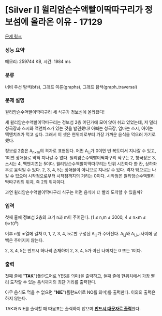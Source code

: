 # [Silver I] 윌리암슨수액빨이딱따구리가 정보섬에 올라온 이유 - 17129 

[문제 링크](https://www.acmicpc.net/problem/17129) 

### 성능 요약

메모리: 259744 KB, 시간: 1984 ms

### 분류

너비 우선 탐색(bfs), 그래프 이론(graphs), 그래프 탐색(graph_traversal)

### 문제 설명

<p>윌리암슨수액빨이딱따구리 세 식구가 정보섬에 올라왔다!</p>

<p>세 윌리암슨수액빨이딱따구리는 정보섬 2층 어딘가에 모여 앉아 쉬고 있었는데, 저 멀리 청국장과 스시와 맥앤치즈가 있는 것을 발견했다! 아빠는 청국장, 엄마는 스시, 아이는 맥앤치즈가 먹고 싶다. 그래서 이 셋은 현위치로부터 가장 가까운 음식을 먹으러 가기로 했다.</p>

<p>정보섬 2층은 A<sub>n×m</sub>의 격자로 표현된다. 어떤 A<sub>i,j</sub>가 0이면 빈 복도여서 지나갈 수 있고, 1이면 장애물로 막혀 지나갈 수 없다. 윌리암슨수액빨이딱따구리 식구는 2, 청국장은 3, 스시는 4, 맥앤치즈는 5이다. 윌리암슨수액빨이딱따구리는 단위 시간마다 한 칸, 상하좌우로 움직일 수 있다. 2, 3, 4, 5는 장애물이 아니므로 지나갈 수 있다. 격자 밖으로는 나갈 수 없으며 시작점으로부터 시작점까지의 거리는 0이다. 시작점은 윌리암슨수액빨리딱따구리의 위치, 즉 2의 위치이다.</p>

<p>과연 윌리암슨수액빨이딱따구리 식구는 어떤 음식에 더 빨리 도착할 수 있을까?</p>

### 입력 

 <p>첫째 줄에 정보섬 2층의 크기 n과 m이 주어진다. (1 ≤ n,m ≤ 3000, 4 ≤ n×m ≤ 9×10<sup>6</sup>)</p>

<p>이후 n행 m열에 걸쳐 0, 1, 2, 3, 4, 5로만 구성된 A<sub>i,j</sub>가 주어진다. A<sub>i,j</sub>와 A<sub>i,j+1</sub>사이에 공백은 주어지지 않는다.</p>

<p>2, 3, 4, 5는 반드시 하나씩 존재하며 2, 3, 4, 5가 아닌 나머지는 0 또는 1이다.</p>

### 출력 

 <p>첫째 줄에 "<strong>TAK</strong>"(폴란드어로 YES를 의미)을 출력하고, 둘째 줄에 현위치에서 가장 빨리 도착할 수 있는 음식까지의 최단 거리를 출력한다.</p>

<p>아무 음식도 먹을 수 없으면 "<strong>NIE</strong>"(폴란드어로 NO를 의미)를 출력한다. 이외의 출력은 하지 않는다.</p>

<p>TAK과 NIE를 출력할 때 따옴표는 출력하지 않으며 <u><strong>반드시 대문자로 출력</strong></u>한다.</p>


